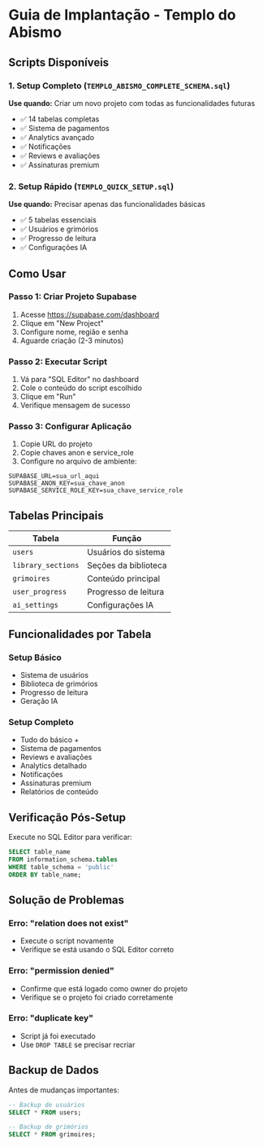 # Guia de Implantação - Templo do Abismo

## Scripts Disponíveis

### 1. Setup Completo (`TEMPLO_ABISMO_COMPLETE_SCHEMA.sql`)
**Use quando:** Criar um novo projeto com todas as funcionalidades futuras
- ✅ 14 tabelas completas
- ✅ Sistema de pagamentos
- ✅ Analytics avançado
- ✅ Notificações
- ✅ Reviews e avaliações
- ✅ Assinaturas premium

### 2. Setup Rápido (`TEMPLO_QUICK_SETUP.sql`)
**Use quando:** Precisar apenas das funcionalidades básicas
- ✅ 5 tabelas essenciais
- ✅ Usuários e grimórios
- ✅ Progresso de leitura
- ✅ Configurações IA

## Como Usar

### Passo 1: Criar Projeto Supabase
1. Acesse https://supabase.com/dashboard
2. Clique em "New Project"
3. Configure nome, região e senha
4. Aguarde criação (2-3 minutos)

### Passo 2: Executar Script
1. Vá para "SQL Editor" no dashboard
2. Cole o conteúdo do script escolhido
3. Clique em "Run"
4. Verifique mensagem de sucesso

### Passo 3: Configurar Aplicação
1. Copie URL do projeto
2. Copie chaves anon e service_role
3. Configure no arquivo de ambiente:
```
SUPABASE_URL=sua_url_aqui
SUPABASE_ANON_KEY=sua_chave_anon
SUPABASE_SERVICE_ROLE_KEY=sua_chave_service_role
```

## Tabelas Principais

| Tabela | Função |
|--------|---------|
| `users` | Usuários do sistema |
| `library_sections` | Seções da biblioteca |
| `grimoires` | Conteúdo principal |
| `user_progress` | Progresso de leitura |
| `ai_settings` | Configurações IA |

## Funcionalidades por Tabela

### Setup Básico
- Sistema de usuários
- Biblioteca de grimórios
- Progresso de leitura
- Geração IA

### Setup Completo
- Tudo do básico +
- Sistema de pagamentos
- Reviews e avaliações
- Analytics detalhado
- Notificações
- Assinaturas premium
- Relatórios de conteúdo

## Verificação Pós-Setup

Execute no SQL Editor para verificar:
```sql
SELECT table_name 
FROM information_schema.tables 
WHERE table_schema = 'public' 
ORDER BY table_name;
```

## Solução de Problemas

### Erro: "relation does not exist"
- Execute o script novamente
- Verifique se está usando o SQL Editor correto

### Erro: "permission denied"
- Confirme que está logado como owner do projeto
- Verifique se o projeto foi criado corretamente

### Erro: "duplicate key"
- Script já foi executado
- Use `DROP TABLE` se precisar recriar

## Backup de Dados

Antes de mudanças importantes:
```sql
-- Backup de usuários
SELECT * FROM users;

-- Backup de grimórios
SELECT * FROM grimoires;
```